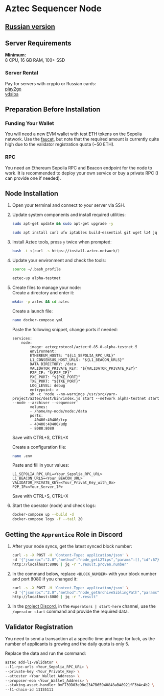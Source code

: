 # Aztec Sequencer Node

## [Russian version](readme.ru.md)

## Server Requirements

**Minimum:**  
8 CPU, 16 GB RAM, 100+ SSD

### Server Rental

Pay for servers with crypto or Russian cards:  
[play2go](https://play2go.cloud/?ref_id=q7Of8tsD3Ko)  
[vdsiba](https://www.vdsina.com/?partner=n974g9fq23)

## Preparation Before Installation

### Funding Your Wallet

You will need a new EVM wallet with test ETH tokens on the Sepolia network. Use the [faucet](https://sepolia-faucet.pk910.de/), but note that the required amount is currently quite high due to the validator registration quota (~50 ETH).

### RPC

You need an Ethereum Sepolia RPC and Beacon endpoint for the node to work. It is recommended to deploy your own service or buy a private RPC (I can provide one if needed).

## Node Installation

1. Open your terminal and connect to your server via SSH.
2. Update system components and install required utilities:

    ```bash
    sudo apt-get update && sudo apt-get upgrade -y
    ```

    ```bash
    sudo apt install curl ufw iptables build-essential git wget lz4 jq make gcc nano automake autoconf tmux htop nvme-cli libgbm1 pkg-config libssl-dev libleveldb-dev tar clang bsdmainutils ncdu unzip libleveldb-dev  -y
    ```

3. Install Aztec tools, press `y` twice when prompted:

    ```bash
    bash -i <(curl -s https://install.aztec.network/)
    ```

4. Update your environment and check the tools:

    ```bash
    source ~/.bash_profile
    ```
    ```bash
    aztec-up alpha-testnet
    ```

5. Create files to manage your node:  
    Create a directory and enter it:
    ```bash
    mkdir -p aztec && cd aztec
    ```
    Create a launch file:
    ```bash
    nano docker-compose.yml
    ```
    Paste the following snippet, change ports if needed:
    ```
    services:
        node:
            image: aztecprotocol/aztec:0.85.0-alpha-testnet.5
            environment:
            ETHEREUM_HOSTS: "${L1_SEPOLIA_RPC_URL}"
            L1_CONSENSUS_HOST_URLS: "${L1_BEACON_URLS}"
            DATA_DIRECTORY: /data
            VALIDATOR_PRIVATE_KEY: "${VALIDATOR_PRIVATE_KEY}"
            P2P_IP: "${P2P_IP}"
            PXE_PORT: "${PXE_PORT}"
            TXE_PORT: "${TXE_PORT}"
            LOG_LEVEL: debug
            entrypoint: >
            sh -c 'node --no-warnings /usr/src/yarn-project/aztec/dest/bin/index.js start --network alpha-testnet start --node --archiver --sequencer'
            volumes:
            - /home/my-node/node:/data
            ports:
            - 40400:40400/tcp
            - 40400:40400/udp
            - 8080:8080
    ```
    Save with CTRL+S, CTRL+X

    Create a configuration file:
    ```bash
    nano .env
    ```
    Paste and fill in your values:
    ```
    L1_SEPOLIA_RPC_URL=<Your_Sepolia_RPC_URL>
    L1_BEACON_URLS=<Your_BEACON_URL>
    VALIDATOR_PRIVATE_KEY=<Your_Privat_Key_with_0x>
    P2P_IP=<Your_Server_IP>
    ```
    Save with CTRL+S, CTRL+X

6. Start the operator (node) and check logs:

    ```bash
    docker-compose up --build -d
    docker-compose logs -f --tail 20
    ```

## Getting the `Apprentice` Role in Discord

1. After your node syncs, get the latest synced block number:

    ```bash
    curl -s -X POST -H 'Content-Type: application/json' \
    -d '{"jsonrpc":"2.0","method":"node_getL2Tips","params":[],"id":67}' \
    http://localhost:8080 | jq -r ".result.proven.number"
    ```

2. In the command below, replace `<BLOCK_NUMBER>` with your block number and port 8080 if you changed it:

    ```bash
    curl -s -X POST -H 'Content-Type: application/json' \
    -d '{"jsonrpc":"2.0","method":"node_getArchiveSiblingPath","params":["<BLOCK_NUMBER>","<BLOCK_NUMBER>"],"id":67}' \
    http://localhost:8080 | jq -r ".result"
    ```

3. In the [project Discord](https://discord.gg/aztec), in the `#operators | start-here` channel, use the `/operator start` command and provide the required data.

## Validator Registration

You need to send a transaction at a specific time and hope for luck, as the number of applicants is growing and the daily quota is only 5.

Replace the data and run the command:
```bash
aztec add-l1-validator \
--l1-rpc-urls <Your_Sepolia_RPC_URL> \
--private-key <Your_Private_Key> \
--attester <Your_Wallet_Address> \
--proposer-eoa <Your_Wallet_Address> \
--staking-asset-handler 0xF739D03e98e23A7B65940848aBA8921fF3bAc4b2 \
--l1-chain-id 11155111